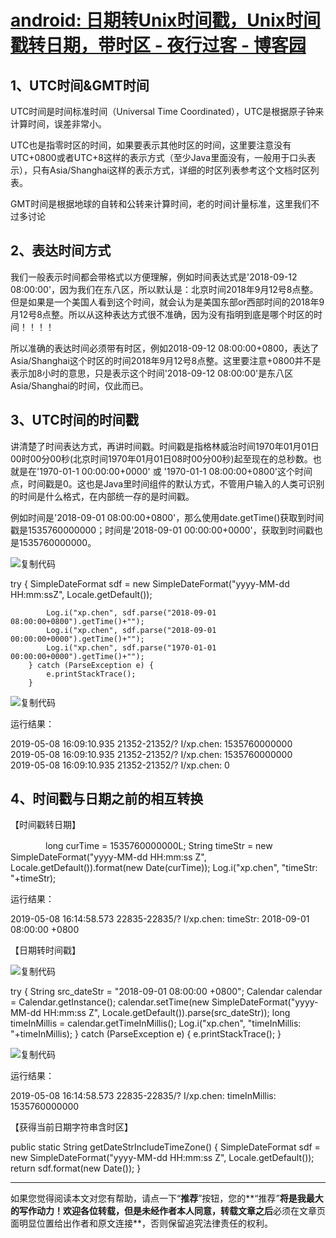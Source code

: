 # [android: 日期转Unix时间戳，Unix时间戳转日期，带时区 - 夜行过客 - 博客园](https://www.cnblogs.com/yongdaimi/p/10832638.html)

## 1、UTC时间&GMT时间

UTC时间是时间标准时间（Universal Time Coordinated），UTC是根据原子钟来计算时间，误差非常小。

UTC也是指零时区的时间，如果要表示其他时区的时间，这里要注意没有UTC+0800或者UTC+8这样的表示方式（至少Java里面没有，一般用于口头表示），只有Asia/Shanghai这样的表示方式，详细的时区列表参考这个文档时区列表。

GMT时间是根据地球的自转和公转来计算时间，老的时间计量标准，这里我们不过多讨论

## 2、表达时间方式

我们一般表示时间都会带格式以方便理解，例如时间表达式是'2018-09-12 08:00:00'，因为我们在东八区，所以默认是：北京时间2018年9月12号8点整。但是如果是一个美国人看到这个时间，就会认为是美国东部or西部时间的2018年9月12号8点整。所以从这种表达方式很不准确，因为没有指明到底是哪个时区的时间！！！！

所以准确的表达时间必须带有时区，例如2018-09-12 08:00:00+0800，表达了Asia/Shanghai这个时区的时间2018年9月12号8点整。这里要注意+0800并不是表示加8小时的意思，只是表示这个时间'2018-09-12 08:00:00'是东八区Asia/Shanghai的时间，仅此而已。

## 3、UTC时间的时间戳

讲清楚了时间表达方式，再讲时间戳。时间戳是指格林威治时间1970年01月01日00时00分00秒(北京时间1970年01月01日08时00分00秒)起至现在的总秒数。也就是在'1970-01-1 00:00:00+0000' 或 '1970-01-1 08:00:00+0800'这个时间点，时间戳是0。这也是Java里时间组件的默认方式，不管用户输入的人类可识别的时间是什么格式，在内部统一存的是时间戳。

例如时间是'2018-09-01 08:00:00+0800'，那么使用date.getTime()获取到时间戳是1535760000000；时间是'2018-09-01 00:00:00+0000'，获取到时间戳也是1535760000000。

![复制代码](https://common.cnblogs.com/images/copycode.gif)

 try {
            SimpleDateFormat sdf \= new SimpleDateFormat("yyyy-MM-dd HH:mm:ssZ", Locale.getDefault());

            Log.i("xp.chen", sdf.parse("2018-09-01 08:00:00+0800").getTime()+"");
            Log.i("xp.chen", sdf.parse("2018-09-01 00:00:00+0000").getTime()+"");
            Log.i("xp.chen", sdf.parse("1970-01-01 00:00:00+0000").getTime()+"");
        } catch (ParseException e) {
            e.printStackTrace();
        }

![复制代码](https://common.cnblogs.com/images/copycode.gif)

运行结果：

2019-05-08 16:09:10.935 21352-21352/? I/xp.chen: 1535760000000  
2019-05-08 16:09:10.935 21352-21352/? I/xp.chen: 1535760000000  
2019-05-08 16:09:10.935 21352-21352/? I/xp.chen: 0

## 4、时间戳与日期之前的相互转换

【时间戳转日期】

 　　　　long curTime = 1535760000000L;
        String timeStr \= new SimpleDateFormat("yyyy-MM-dd HH:mm:ss Z", Locale.getDefault()).format(new Date(curTime));
        Log.i("xp.chen", "timeStr: "+timeStr);

运行结果：

2019-05-08 16:14:58.573 22835-22835/? I/xp.chen: timeStr: 2018-09-01 08:00:00 +0800

【日期转时间戳】

![复制代码](https://common.cnblogs.com/images/copycode.gif)

 try {
            String src\_dateStr \= "2018-09-01 08:00:00 +0800";
            Calendar calendar \= Calendar.getInstance();
            calendar.setTime(new SimpleDateFormat("yyyy-MM-dd HH:mm:ss Z", Locale.getDefault()).parse(src\_dateStr)); long timeInMillis = calendar.getTimeInMillis();
            Log.i("xp.chen", "timeInMillis: "+timeInMillis);
        } catch (ParseException e) {
            e.printStackTrace();
        }

![复制代码](https://common.cnblogs.com/images/copycode.gif)

运行结果：

2019-05-08 16:14:58.573 22835-22835/? I/xp.chen: timeInMillis: 1535760000000

【获得当前日期字符串含时区】

 public static String getDateStrIncludeTimeZone() {
        SimpleDateFormat sdf \= new SimpleDateFormat("yyyy-MM-dd HH:mm:ss Z", Locale.getDefault()); return sdf.format(new Date());
    }

  

___

如果您觉得阅读本文对您有帮助，请点一下“**推荐**”按钮，您的**“推荐”**将是我最大的写作动力！欢迎各位转载，但是未经作者本人同意，转载文章之后**必须在文章页面明显位置给出作者和原文连接**，否则保留追究法律责任的权利。
